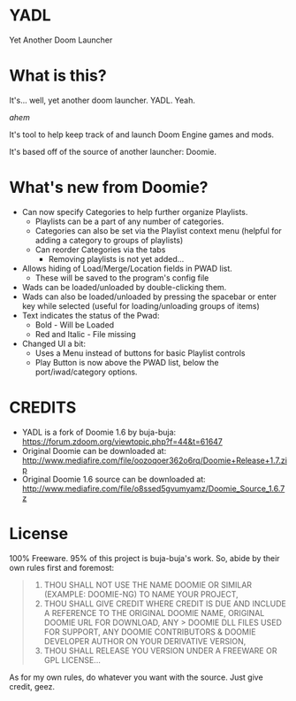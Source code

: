 # YADL
Yet Another Doom Launcher

# What is this?
It's... well, yet another doom launcher. YADL. Yeah.

*ahem*

It's tool to help keep track of and launch Doom Engine games and mods. 

It's based off of the source of another launcher: Doomie.

# What's new from Doomie?
- Can now specify Categories to help further organize Playlists.
  - Playlists can be a part of any number of categories.
  - Categories can also be set via the Playlist context menu (helpful for adding a category to groups of playlists)
  - Can reorder Categories via the tabs
    - Removing playlists is not yet added...
- Allows hiding of Load/Merge/Location fields in PWAD list.
  - These will be saved to the program's config file
- Wads can be loaded/unloaded by double-clicking them.
- Wads can also be loaded/unloaded by pressing the spacebar or enter key while selected (useful for loading/unloading groups of items)
- Text indicates the status of the Pwad:
 	- Bold - Will be Loaded
  - Red and Italic - File missing
- Changed UI a bit:
  -	Uses a Menu instead of buttons for basic Playlist controls
  -	Play Button is now above the PWAD list, below the port/iwad/category options.

# CREDITS
- YADL is a fork of Doomie 1.6 by buja-buja: https://forum.zdoom.org/viewtopic.php?f=44&t=61647
- Original Doomie can be downloaded at: http://www.mediafire.com/file/oozoqoer362o6rq/Doomie+Release+1.7.zip
- Original Doomie 1.6 source can be downloaded at: http://www.mediafire.com/file/o8ssed5gvumyamz/Doomie_Source_1.6.7z

# License
100% Freeware. 95% of this project is buja-buja's work. So, abide by their own rules first and foremost:
> 1. THOU SHALL NOT USE THE NAME DOOMIE OR SIMILAR (EXAMPLE: DOOMIE-NG) TO NAME YOUR PROJECT, 
> 2. THOU SHALL GIVE CREDIT WHERE CREDIT IS DUE AND INCLUDE A REFERENCE TO THE ORIGINAL DOOMIE NAME, ORIGINAL DOOMIE URL FOR DOWNLOAD, ANY > DOOMIE DLL FILES USED FOR SUPPORT, ANY DOOMIE CONTRIBUTORS & DOOMIE DEVELOPER AUTHOR ON YOUR DERIVATIVE VERSION, 
> 3. THOU SHALL RELEASE YOU VERSION UNDER A FREEWARE OR GPL LICENSE...

As for my own rules, do whatever you want with the source. Just give credit, geez.

